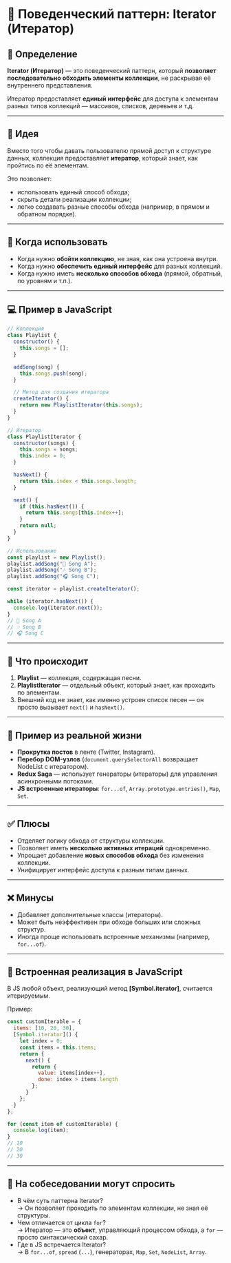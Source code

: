 # 🔁 Поведенческий паттерн: Iterator (Итератор)

## 📌 Определение
**Iterator (Итератор)** — это поведенческий паттерн, который **позволяет последовательно обходить элементы коллекции**, не раскрывая её внутреннего представления.

Итератор предоставляет **единый интерфейс** для доступа к элементам разных типов коллекций — массивов, списков, деревьев и т.д.

---

## 🎯 Идея
Вместо того чтобы давать пользователю прямой доступ к структуре данных, коллекция предоставляет **итератор**, который знает, как пройтись по её элементам.

Это позволяет:
- использовать единый способ обхода;
- скрыть детали реализации коллекции;
- легко создавать разные способы обхода (например, в прямом и обратном порядке).

---

## 🧩 Когда использовать
- Когда нужно **обойти коллекцию**, не зная, как она устроена внутри.  
- Когда нужно **обеспечить единый интерфейс** для разных коллекций.  
- Когда нужно иметь **несколько способов обхода** (прямой, обратный, по уровням и т.п.).

---

## 💻 Пример в JavaScript

```js
// Коллекция
class Playlist {
  constructor() {
    this.songs = [];
  }

  addSong(song) {
    this.songs.push(song);
  }

  // Метод для создания итератора
  createIterator() {
    return new PlaylistIterator(this.songs);
  }
}

// Итератор
class PlaylistIterator {
  constructor(songs) {
    this.songs = songs;
    this.index = 0;
  }

  hasNext() {
    return this.index < this.songs.length;
  }

  next() {
    if (this.hasNext()) {
      return this.songs[this.index++];
    }
    return null;
  }
}

// Использование
const playlist = new Playlist();
playlist.addSong("🎵 Song A");
playlist.addSong("🎶 Song B");
playlist.addSong("🎧 Song C");

const iterator = playlist.createIterator();

while (iterator.hasNext()) {
  console.log(iterator.next());
}
// 🎵 Song A
// 🎶 Song B
// 🎧 Song C
```

---

## 🧠 Что происходит
1. **Playlist** — коллекция, содержащая песни.  
2. **PlaylistIterator** — отдельный объект, который знает, как проходить по элементам.  
3. Внешний код не знает, как именно устроен список песен — он просто вызывает `next()` и `hasNext()`.

---

## 🧰 Пример из реальной жизни
- **Прокрутка постов** в ленте (Twitter, Instagram).  
- **Перебор DOM-узлов** (`document.querySelectorAll` возвращает NodeList с итератором).  
- **Redux Saga** — использует генераторы (итераторы) для управления асинхронными потоками.  
- **JS встроенные итераторы**: `for...of`, `Array.prototype.entries()`, `Map`, `Set`.

---

## ✅ Плюсы
- Отделяет логику обхода от структуры коллекции.  
- Позволяет иметь **несколько активных итераций** одновременно.  
- Упрощает добавление **новых способов обхода** без изменения коллекции.  
- Унифицирует интерфейс доступа к разным типам данных.

---

## ❌ Минусы
- Добавляет дополнительные классы (итераторы).  
- Может быть неэффективен при обходе больших или сложных структур.  
- Иногда проще использовать встроенные механизмы (например, `for...of`).

---

## 🧠 Встроенная реализация в JavaScript
В JS любой объект, реализующий метод **[Symbol.iterator]**, считается итерируемым.

Пример:

```js
const customIterable = {
  items: [10, 20, 30],
  [Symbol.iterator]() {
    let index = 0;
    const items = this.items;
    return {
      next() {
        return {
          value: items[index++],
          done: index > items.length
        };
      }
    };
  }
};

for (const item of customIterable) {
  console.log(item);
}
// 10
// 20
// 30
```

---

## 💬 На собеседовании могут спросить
- В чём суть паттерна Iterator?  
  → Он позволяет проходить по элементам коллекции, не зная её структуры.  
- Чем отличается от цикла `for`?  
  → Итератор — это **объект**, управляющий процессом обхода, а `for` — просто синтаксический сахар.  
- Где в JS встречается Iterator?  
  → В `for...of`, `spread` (`...`), генераторах, `Map`, `Set`, `NodeList`, `Array`.
